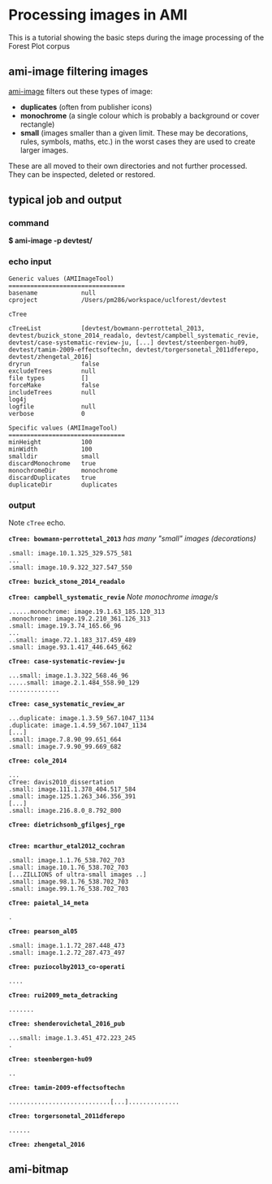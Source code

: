 # Processing images in AMI

This is a tutorial showing the basic steps during the image processing of the Forest Plot corpus

## ami-image filtering images

[ami-image](ami-image.md) filters out these types of image:

 * **duplicates** (often from publisher icons)
 * **monochrome** (a single colour which is probably a background or cover rectangle)
 * **small** (images smaller than a given limit. These may be decorations, rules, symbols, maths, etc.) in the worst cases 
  they are used to create larger images.
  
  These are all moved to their own directories and not further processed. They can be inspected, deleted or restored.
  
## typical job and output  

### command
**$ ami-image -p devtest/**

### echo input
```
Generic values (AMIImageTool)
================================
basename            null
cproject            /Users/pm286/workspace/uclforest/devtest

cTree               

cTreeList           [devtest/bowmann-perrottetal_2013, devtest/buzick_stone_2014_readalo, devtest/campbell_systematic_revie, devtest/case-systematic-review-ju, [...] devtest/steenbergen-hu09, devtest/tamim-2009-effectsoftechn, devtest/torgersonetal_2011dferepo, devtest/zhengetal_2016]
dryrun              false
excludeTrees        null
file types          []
forceMake           false
includeTrees        null
log4j               
logfile             null
verbose             0

Specific values (AMIImageTool)
================================
minHeight           100
minWidth            100
smalldir            small
discardMonochrome   true
monochromeDir       monochrome
discardDuplicates   true
duplicateDir        duplicates
```
### output 
Note `cTree` echo.

**`cTree: bowmann-perrottetal_2013`** *has many "small" images (decorations)*
```
.small: image.10.1.325_329.575_581
... 
.small: image.10.9.322_327.547_550
```

**`cTree: buzick_stone_2014_readalo`**

**`cTree: campbell_systematic_revie`** *Note monochrome image/s* 
```
......monochrome: image.19.1.63_185.120_313
.monochrome: image.19.2.210_361.126_313
.small: image.19.3.74_165.66_96
...
..small: image.72.1.183_317.459_489
.small: image.93.1.417_446.645_662
```

**`cTree: case-systematic-review-ju`**
```
...small: image.1.3.322_568.46_96
.....small: image.2.1.484_558.90_129
..............
```
**`cTree: case_systematic_review_ar`**
```
...duplicate: image.1.3.59_567.1047_1134
.duplicate: image.1.4.59_567.1047_1134
[...]
.small: image.7.8.90_99.651_664
.small: image.7.9.90_99.669_682
```
**`cTree: cole_2014`**
```
...
cTree: davis2010_dissertation
.small: image.111.1.378_404.517_584
.small: image.125.1.263_346.356_391
[...]
.small: image.216.8.0_8.792_800
```
**`cTree: dietrichsonb_gfilgesj_rge`**
```
```
**`cTree: mcarthur_etal2012_cochran`**
```
.small: image.1.1.76_538.702_703
.small: image.10.1.76_538.702_703
[...ZILLIONS of ultra-small images ..]
.small: image.98.1.76_538.702_703
.small: image.99.1.76_538.702_703

```
**`cTree: paietal_14_meta`**
```
.
```
**`cTree: pearson_al05`**
```
.small: image.1.1.72_287.448_473
.small: image.1.2.72_287.473_497

```
**`cTree: puziocolby2013_co-operati`**
```
....
```
**`cTree: rui2009_meta_detracking`**
```
.......
```
**`cTree: shenderovichetal_2016_pub`**
```
...small: image.1.3.451_472.223_245
.
```
**`cTree: steenbergen-hu09`**
```
..
```
**`cTree: tamim-2009-effectsoftechn`**
```
............................[...]..............
```
**`cTree: torgersonetal_2011dferepo`**
```
......
```
**`cTree: zhengetal_2016`**



## ami-bitmap

